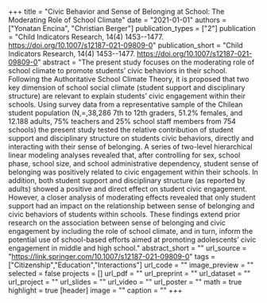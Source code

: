+++
title = "Civic Behavior and Sense of Belonging at School: The Moderating Role of School Climate"
date = "2021-01-01"
authors = ["Yonatan Encina", "Christian Berger"]
publication_types = ["2"]
publication = "Child Indicators Research, 14(4) 1453--1477. https://doi.org/10.1007/s12187-021-09809-0"
publication_short = "Child Indicators Research, 14(4) 1453--1477. https://doi.org/10.1007/s12187-021-09809-0"
abstract = "The present study focuses on the moderating role of school climate to promote students’ civic behaviors in their school. Following the Authoritative School Climate Theory, it is proposed that two key dimension of school social climate (student support and disciplinary structure) are relevant to explain students’ civic engagement within their schools. Using survey data from a representative sample of the Chilean student population (N,=,38,286 7th to 12th graders, 51.2% females, and 12.188 adults, 75% teachers and 25% school staff members from 754 schools) the present study tested the relative contribution of student support and disciplinary structure on students civic behaviors, directly and interacting with their sense of belonging. A series of two-level hierarchical linear modeling analyses revealed that, after controlling for sex, school phase, school size, and school administrative dependency, student sense of belonging was positively related to civic engagement within their schools. In addition, both student support and disciplinary structure (as reported by adults) showed a positive and direct effect on student civic engagement. However, a closer analysis of moderating effects revealed that only student support had an impact on the relationship between sense of belonging and civic behaviors of students within schools. These findings extend prior research on the association between sense of belonging and civic engagement by including the role of school climate, and in turn, inform the potential use of school-based efforts aimed at promoting adolescents’ civic engagement in middle and high school."
abstract_short = ""
url_source = "https://link.springer.com/10.1007/s12187-021-09809-0"
tags = ["Citizenship","Education","Interactions"]
url_code = ""
image_preview = ""
selected = false
projects = []
url_pdf = ""
url_preprint = ""
url_dataset = ""
url_project = ""
url_slides = ""
url_video = ""
url_poster = ""
math = true
highlight = true
[header]
image = ""
caption = ""
+++
